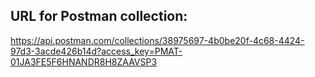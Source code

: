 ## URL for Postman collection:
[https://api.postman.com/collections/38975697-4b0be20f-4c68-4424-97d3-3acde426b14d?access_key=PMAT-01JA3FE5F6HNANDR8H8ZAAVSP3
](https://web.postman.co/workspace/85d23da0-e31a-4d3a-8653-f54319cce586/request/38975697-c1433391-2610-4f71-ab00-88f496ce5894)
